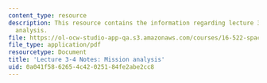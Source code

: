 ```yaml
---
content_type: resource
description: This resource contains the information regarding lecture 3-4 notes mission
  analysis.
file: https://ol-ocw-studio-app-qa.s3.amazonaws.com/courses/16-522-space-propulsion-spring-2015/0a041f5862654c42025184fe2abe2cc8_MIT16_522S15_Lecture3-4.pdf
file_type: application/pdf
resourcetype: Document
title: 'Lecture 3-4 Notes: Mission analysis'
uid: 0a041f58-6265-4c42-0251-84fe2abe2cc8
---
```

